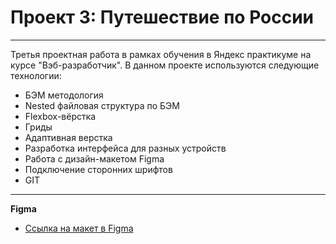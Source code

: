# Проект 3: Путешествие по России

___
Третья проектная работа в рамках обучения в Яндекс практикуме на курсе "Вэб-разработчик".
В данном проекте используются следующие технологии:
 - БЭМ методология
 - Nested файловая структура по БЭМ
 - Flexbox-вёрстка
 - Гриды
 - Адаптивная верстка
 - Разработка интерфейса для разных устройств
 - Работа с дизайн-макетом Figma
 - Подключение сторонних шрифтов
 - GIT
 ___

**Figma**

* [Ссылка на макет в Figma](https://www.figma.com/file/MTZ7K0gUaN07iNIj8YCcLm/Russia-(mobile)-(Copy)?node-id=0%3A1)



